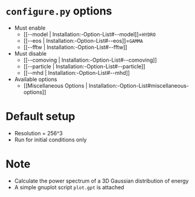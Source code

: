 # `configure.py` options
- Must enable
  - [[--model | Installation:-Option-List#--model]]=`HYDRO`
  - [[--eos | Installation:-Option-List#--eos]]=`GAMMA`
  - [[--fftw | Installation:-Option-List#--fftw]]
- Must disable
  - [[--comoving | Installation:-Option-List#--comoving]]
  - [[--particle | Installation:-Option-List#--particle]]
  - [[--mhd | Installation:-Option-List#--mhd]]
- Available options
  - [[Miscellaneous Options | Installation:-Option-List#miscellaneous-options]]


# Default setup
- Resolution = 256^3
- Run for initial conditions only


# Note
- Calculate the power spectrum of a 3D Gaussian distribution of energy
- A simple gnuplot script `plot.gpt` is attached
